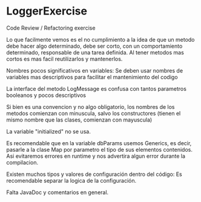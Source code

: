 # LoggerExercise
Code Review / Refactoring exercise

Lo que facilmente vemos es el no cumplimiento a la idea de que un metodo debe hacer algo determinado, debe ser corto, con un comportamiento determinado, responsable de una tarea definida.
Al tener metodos mas cortos es mas facil reutilizarlos y mantenerlos.

Nombres pocos significativos en variables: Se deben usar nombres de variables mas descriptivos para facilitar el mantenimiento del codigo

La interface del metodo LogMessage es confusa con tantos parametros booleanos y pocos descriptivos

Si bien es una convencion y no algo obligatorio, los nombres de los metodos comienzan con minuscula, salvo los constructores (tienen el mismo nombre que las clases, comienzan con mayuscula)

La variable "initialized" no se usa.

Es recomendable que en la variable dbParams usemos Generics, es decir, pasarle a la clase Map por parametro el tipo de sus elementos contenidos. Asi evitaremos errores en runtime y nos advertira algun error durante la compilacion.

Existen muchos tipos y valores de configuración dentro del código: Es recomendable separar la logica de la configuración.

Falta JavaDoc y comentarios en general.

